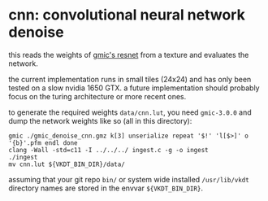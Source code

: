# cnn: convolutional neural network denoise

this reads the weights of [gmic's resnet](https://gmic.eu/reference/denoise_cnn.html) from a texture and evaluates
the network.

the current implementation runs in small tiles (24x24) and has only
been tested on a slow nvidia 1650 GTX. a future implementation
should probably focus on the turing architecture or more recent ones.

to generate the required weights `data/cnn.lut`, you need `gmic-3.0.0` and
dump the network weights like so (all in this directory):

```
gmic ./gmic_denoise_cnn.gmz k[3] unserialize repeat '$!' 'l[$>]' o '{b}'.pfm endl done
clang -Wall -std=c11 -I ../../../ ingest.c -g -o ingest
./ingest
mv cnn.lut ${VKDT_BIN_DIR}/data/
```

assuming that your git repo `bin/` or system wide installed `/usr/lib/vkdt`
directory names are stored in the envvar `${VKDT_BIN_DIR}`.
